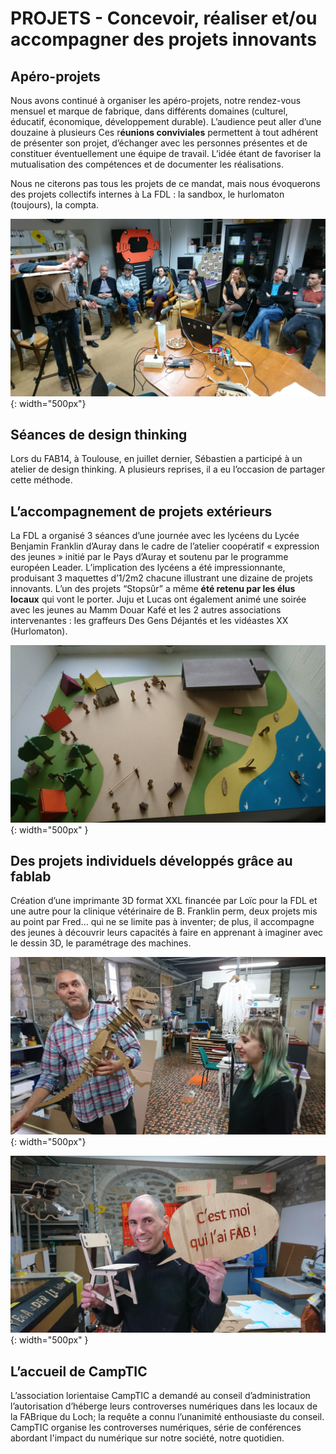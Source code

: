 # PROJETS - Concevoir, réaliser et/ou accompagner des projets innovants

## Apéro-projets
Nous avons continué à organiser les apéro-projets, notre rendez-vous mensuel et marque de fabrique, dans différents domaines (culturel, éducatif, économique, développement durable). L’audience peut aller d’une douzaine à plusieurs
Ces r**éunions conviviales** permettent à tout adhérent de présenter son projet, d’échanger avec les personnes présentes et de constituer éventuellement une équipe de travail. L’idée étant de favoriser la mutualisation des compétences et de documenter les réalisations.

Nous ne citerons pas tous les projets de ce mandat, mais nous évoquerons des projets collectifs internes à La FDL : la sandbox, le hurlomaton (toujours), la compta.

![AperoProjets](../images/AperProj.JPG){: width="500px"}

## Séances de design thinking
Lors du FAB14, à Toulouse, en juillet dernier, Sébastien a participé à un atelier de design thinking.
A plusieurs reprises, il a eu l’occasion de partager cette méthode.

## L’accompagnement de projets extérieurs
La FDL a organisé 3 séances d’une journée avec les lycéens du Lycée Benjamin Franklin d’Auray dans le cadre de l’atelier coopératif « expression des jeunes » initié par le Pays d’Auray et soutenu par le programme européen Leader. L’implication des lycéens a été impressionnante, produisant 3 maquettes d’1/2m2 chacune illustrant une dizaine de projets innovants.  L’un des projets “Stopsûr” a même **été retenu par les élus locaux** qui vont le porter. Juju et Lucas ont également animé une soirée avec les jeunes au Mamm Douar Kafé et les 2 autres associations intervenantes : les graffeurs Des Gens Déjantés et les vidéastes XX (Hurlomaton).

![Franklin](../images/maqJeuneLead.JPG){: width="500px" }

## Des projets individuels développés grâce au fablab
Création d’une imprimante 3D format XXL financée par Loïc pour la FDL et une autre pour la clinique vétérinaire de B. Franklin perm, deux projets mis au point par Fred… qui ne se limite pas à inventer; de plus, il accompagne des jeunes à découvrir leurs capacités à faire en apprenant à imaginer avec le dessin 3D, le paramétrage des machines.

![cmoifab](../images/RIDynosoe.JPG){: width="500px"}

![cmoifab](../images/RI9.JPG){: width="500px" }

## L’accueil de CampTIC
L’association lorientaise CampTIC a demandé au conseil d’administration l’autorisation d’héberge leurs controverses numériques dans les locaux de la FABrique du Loch; la requête a connu l’unanimité enthousiaste du conseil.
CampTIC organise les controverses numériques, série de conférences abordant l'impact du numérique sur notre société, notre quotidien.
